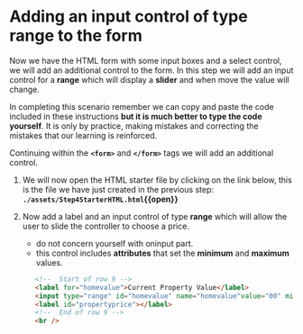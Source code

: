 # Adding an input control of type range to the form

Now we have the HTML form with some input boxes and a select control, we will add an additional control to the form. In this step we will add an input control for a **range** which will display a **slider** and when move the value will change.

In completing this scenario remember we can copy and paste the code included in these instructions **but it is much better to type the code yourself**. It is only by practice, making mistakes and correcting the mistakes that our learning is reinforced.

Continuing within the **`<form>`** and **`</form>`** tags we will add an additional control.

1. We will now open the HTML starter file by clicking on the link below, this is the file we have just created in the previous step:
   **`./assets/Step4StarterHTML.html`{{open}}**
     &nbsp;

2. Now add a label and an input control of type **range** which will allow the user to slide the controller to choose a price.

   - do not concern yourself with oninput part. 
   - this control includes **attributes** that set the **minimum** and **maximum** values.
   &nbsp;

   ```HTML
      <!--  Start of row 9 -->
      <label for="homevalue">Current Property Value</label>
      <input type="range" id="homevalue" name="homevalue"value="00" min="0" max="5000000" oninput="document.getElementById('propertyprice').innerHTML = this.value"/>
      <label id="propertyprice"></label>
      <!--  End of row 9 -->
      <br />
   ```
